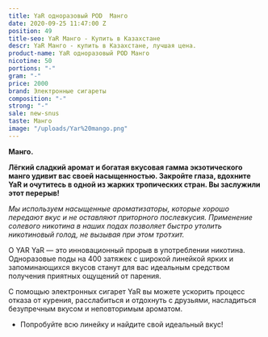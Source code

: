 ```yaml
---
title: YaR одноразовый POD  Манго
date: 2020-09-25 11:47:00 Z
position: 49
title-seo: YaR Манго - Купить в Казахстане
descr: YaR Манго - купить в Казахстане, лучшая цена.
product-name: YaR одноразовый POD Манго
nicotine: 50
portions: "-"
gram: "-"
price: 2000
brand: Электронные сигареты
composition: "-"
strong: "-"
sale: new-snus
taste: Манго
image: "/uploads/Yar%20mango.png"
---
```


**Манго.**

**Лёгкий сладкий аромат и богатая вкусовая гамма экзотического манго удивит вас своей насыщенностью. Закройте глаза, вдохните YaR и очутитесь в одной из жарких тропических стран. Вы заслужили этот перерыв!**


*Мы используем насыщенные ароматизаторы, которые хорошо передают вкус и не оставляют приторного послевкусия. Применение солевого никотина в наших подах позволяет быстро утолить никотиновый голод, не вызывая при этом тротхит.*
 
О YAR
YaR — это инновационный прорыв в употреблении никотина.
Одноразовые поды на 400 затяжек с широкой линейкой ярких и запоминающихся вкусов станут для вас идеальным средством получения приятных ощущений от парения.

С помощью электронных сигарет YaR вы можете ускорить процесс отказа от курения, расслабиться и отдохнуть с друзьями, насладиться безупречным вкусом и неповторимым ароматом. 

 * Попробуйте всю линейку и найдите свой идеальный вкус!

 